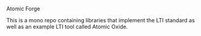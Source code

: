 Atomic Forge

This is a mono repo containing libraries that implement the LTI standard as well as an example LTI tool called Atomic Oxide.